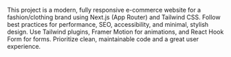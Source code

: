 <!-- Use this file to provide workspace-specific custom instructions to Copilot. For more details, visit https://code.visualstudio.com/docs/copilot/copilot-customization#_use-a-githubcopilotinstructionsmd-file -->

This project is a modern, fully responsive e-commerce website for a fashion/clothing brand using Next.js (App Router) and Tailwind CSS. Follow best practices for performance, SEO, accessibility, and minimal, stylish design. Use Tailwind plugins, Framer Motion for animations, and React Hook Form for forms. Prioritize clean, maintainable code and a great user experience.
